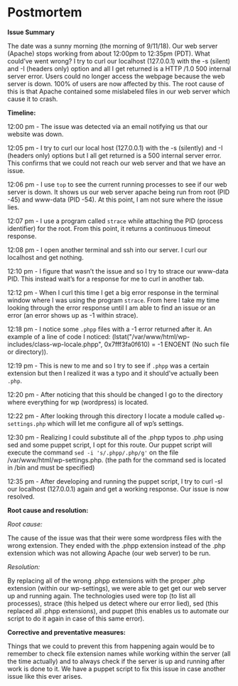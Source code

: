 # Postmortem

**Issue Summary**

The date was a sunny morning (the morning of 9/11/18). Our web server (Apache) stops working from about 12:00pm to 12:35pm (PDT). What could’ve went wrong? I try to curl our localhost (127.0.0.1) with the -s (silent) and -I (headers only) option and all I get returned is a HTTP /1.0 500 internal server error. Users could no longer access the webpage because the web server is down. 100% of users are now affected by this. The root cause of this is that Apache contained some mislabeled files in our web server which cause it to crash.

**Timeline:**

12:00 pm - The issue was detected via an email notifying us that our website was down.

12:05 pm - I try to curl our local host (127.0.0.1) with the -s (silently) and -I (headers only) options but I all get returned is a 500 internal server error. This confirms that we could not reach our web server and that we have an issue.

12:06 pm - I use `top` to see the current running processes to see if our web server is down. It shows us our web server apache being run from root (PID -45) and www-data (PID -54). At this point, I am not sure where the issue lies.

12:07 pm - I use a program called `strace` while attaching the PID (process identifier) for the root. From this point, it returns a continuous timeout response.

12:08 pm - I open another terminal and ssh into our server. I curl our localhost and get nothing.

12:10 pm - I figure that wasn’t the issue and so I try to strace our www-data PID. This instead wait’s for a response for me to curl in another tab.

12:12 pm - When I curl this time I get a big error response in the terminal window where I was using the program `strace`. From here I take my time looking through the error response until I am able to find an issue or an error (an error shows up as -1 within strace).

12:18 pm - I notice some `.phpp` files with a -1 error returned after it. An example of a line of code I noticed:  (lstat("/var/www/html/wp-includes/class-wp-locale.phpp", 0x7fff3fa0f610) = -1 ENOENT (No such file or directory)).

12:19 pm - This is new to me and so I try to see if `.phpp` was a certain extension but then I realized it was a typo and it should’ve actually been `.php`.

12:20 pm - After noticing that this should be changed I go to the directory where everything for wp (wordpress) is located. 

12:22 pm - After looking through this directory I locate a module called `wp-settings.php` which will let me configure all of wp’s settings. 

12:30 pm - Realizing I could substitute all of the .phpp typos to .php using sed and some puppet script, I opt for this route. Our puppet script will execute the command `sed -i 's/.phpp/.php/g'` on the file /var/www/html/wp-settings.php. (the path for the command sed is located in /bin and must be specified)

12:35 pm - After developing and running the puppet script, I try to curl -sI our localhost (127.0.0.1) again and get a working response. Our issue is now resolved.



**Root cause and resolution:**

*Root cause:*

The cause of the issue was that their were some wordpress files with the wrong extension. They ended with the .phpp extension instead of the .php extension which was not allowing Apache (our web server) to be run. 

*Resolution:*

By replacing all of the wrong .phpp extensions with the proper .php extension (within our wp-settings), we were able to get get our web server up and running again. The technologies used were top (to list all processes), strace (this helped us detect where our error lied), sed (this replaced all .phpp extensions), and puppet (this enables us to automate our script to do it again in case of this same error).


**Corrective and preventative measures:**

Things that we could to prevent this from happening again would be to remember to check file extension names while working within the server (all the time actually) and to always check if the server is up and running after work is done to it.
We have a puppet script to fix this issue in case another issue like this ever arises.
